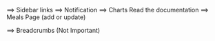==> Sidebar links
==> Notification
==> Charts
Read the documentation
==> Meals Page (add or update)

==> Breadcrumbs (Not Important)
